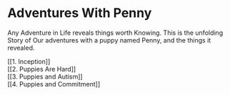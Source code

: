 # Adventures With Penny

Any Adventure in Life reveals things worth Knowing. This is the unfolding Story of Our adventures with a puppy named Penny, and the things it revealed. 

[[1. Inception]]  
[[2. Puppies Are Hard]]  
[[3. Puppies and Autism]]  
[[4. Puppies and Commitment]]  

